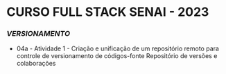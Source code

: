 # CURSO FULL STACK SENAI - 2023 #
### *VERSIONAMENTO* ###

- 04a - Atividade 1 - Criação e unificação de um repositório remoto para controle de versionamento de códigos-fonte
Repositório de versões e colaborações
